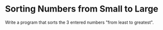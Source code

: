 # Sorting Numbers from Small to Large
Write a program that sorts the 3 entered numbers "from least to greatest".